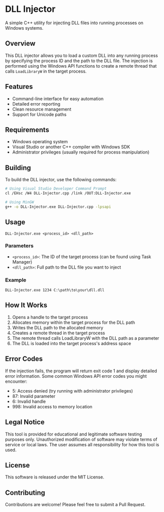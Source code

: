 # DLL Injector

A simple C++ utility for injecting DLL files into running processes on Windows systems.

## Overview

This DLL injector allows you to load a custom DLL into any running process by specifying the process ID and the path to the DLL file. The injection is performed using the Windows API functions to create a remote thread that calls `LoadLibraryW` in the target process.

## Features

- Command-line interface for easy automation
- Detailed error reporting
- Clean resource management
- Support for Unicode paths

## Requirements

- Windows operating system
- Visual Studio or another C++ compiler with Windows SDK
- Administrator privileges (usually required for process manipulation)

## Building

To build the DLL injector, use the following commands:

```bash
# Using Visual Studio Developer Command Prompt
cl /EHsc /W4 DLL-Injector.cpp /link /OUT:DLL-Injector.exe

# Using MinGW
g++ -o DLL-Injector.exe DLL-Injector.cpp -lpsapi
```

## Usage

```
DLL-Injector.exe <process_id> <dll_path>
```

### Parameters

- `<process_id>`: The ID of the target process (can be found using Task Manager)
- `<dll_path>`: Full path to the DLL file you want to inject

### Example

```
DLL-Injector.exe 1234 C:\path\to\your\dll.dll
```

## How It Works

1. Opens a handle to the target process
2. Allocates memory within the target process for the DLL path
3. Writes the DLL path to the allocated memory
4. Creates a remote thread in the target process
5. The remote thread calls LoadLibraryW with the DLL path as a parameter
6. The DLL is loaded into the target process's address space

## Error Codes

If the injection fails, the program will return exit code 1 and display detailed error information. Some common Windows API error codes you might encounter:

- 5: Access denied (try running with administrator privileges)
- 87: Invalid parameter
- 6: Invalid handle
- 998: Invalid access to memory location

## Legal Notice

This tool is provided for educational and legitimate software testing purposes only. Unauthorized modification of software may violate terms of service or local laws. The user assumes all responsibility for how this tool is used.

## License

This software is released under the MIT License.

## Contributing

Contributions are welcome! Please feel free to submit a Pull Request.